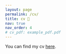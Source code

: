 ```yaml
---
layout: page
permalink: /cv/
title: cv 📝
nav: true
nav_order: 4
# cv_pdf: example_pdf.pdf
---
```


You can find my cv [here](https://https://lingbuzz.net/).